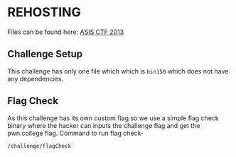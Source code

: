 # REHOSTING

Files can be found here: [ASIS CTF 2013](https://shell-storm.org/repo/CTF/ASIS-Final-2013/Reverse/Key/)

## Challenge Setup
This challenge has only one file which which is `bin150` which does not have any dependencies.

## Flag Check
As this challenge has its own custom flag so we use a simple flag check binary where the hacker can inputs the challenge flag and get the pwn.college flag.
Command to run flag check-
```
/challenge/flagCheck
```